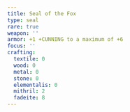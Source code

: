 ```yaml
---
title: Seal of the Fox
type: seal
rare: true
weapon: ''
armor: +1 +CUNNING to a maximum of +6
focus: ''
crafting:
  textile: 0
  wood: 0
  metal: 0
  stone: 0
  elementalis: 0
  mithril: 2
  fadeite: 8
---
```



